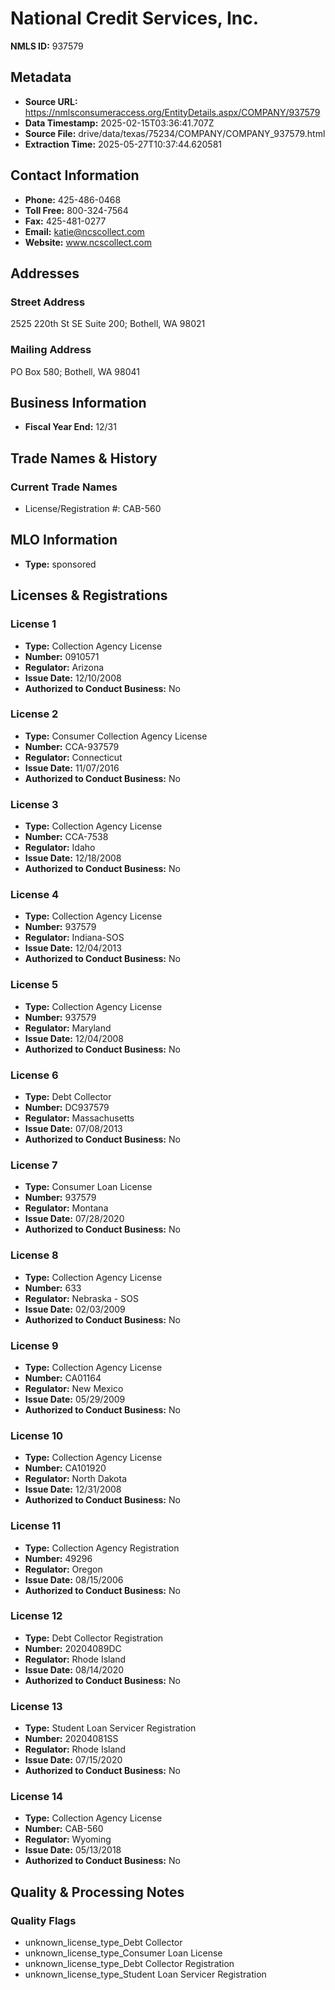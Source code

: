 # National Credit Services, Inc.

**NMLS ID:** 937579

## Metadata
- **Source URL:** https://nmlsconsumeraccess.org/EntityDetails.aspx/COMPANY/937579
- **Data Timestamp:** 2025-02-15T03:36:41.707Z
- **Source File:** drive/data/texas/75234/COMPANY/COMPANY_937579.html
- **Extraction Time:** 2025-05-27T10:37:44.620581

## Contact Information
- **Phone:** 425-486-0468
- **Toll Free:** 800-324-7564
- **Fax:** 425-481-0277
- **Email:** katie@ncscollect.com
- **Website:** www.ncscollect.com

## Addresses
### Street Address
2525 220th St SE Suite 200; Bothell, WA 98021

### Mailing Address
PO Box 580; Bothell, WA 98041

## Business Information
- **Fiscal Year End:** 12/31

## Trade Names & History
### Current Trade Names
- License/Registration #: CAB-560

## MLO Information
- **Type:** sponsored

## Licenses & Registrations

### License 1
- **Type:** Collection Agency License
- **Number:** 0910571
- **Regulator:** Arizona
- **Issue Date:** 12/10/2008
- **Authorized to Conduct Business:** No

### License 2
- **Type:** Consumer Collection Agency License
- **Number:** CCA-937579
- **Regulator:** Connecticut
- **Issue Date:** 11/07/2016
- **Authorized to Conduct Business:** No

### License 3
- **Type:** Collection Agency License
- **Number:** CCA-7538
- **Regulator:** Idaho
- **Issue Date:** 12/18/2008
- **Authorized to Conduct Business:** No

### License 4
- **Type:** Collection Agency License
- **Number:** 937579
- **Regulator:** Indiana-SOS
- **Issue Date:** 12/04/2013
- **Authorized to Conduct Business:** No

### License 5
- **Type:** Collection Agency License
- **Number:** 937579
- **Regulator:** Maryland
- **Issue Date:** 12/04/2008
- **Authorized to Conduct Business:** No

### License 6
- **Type:** Debt Collector
- **Number:** DC937579
- **Regulator:** Massachusetts
- **Issue Date:** 07/08/2013
- **Authorized to Conduct Business:** No

### License 7
- **Type:** Consumer Loan License
- **Number:** 937579
- **Regulator:** Montana
- **Issue Date:** 07/28/2020
- **Authorized to Conduct Business:** No

### License 8
- **Type:** Collection Agency License
- **Number:** 633
- **Regulator:** Nebraska - SOS
- **Issue Date:** 02/03/2009
- **Authorized to Conduct Business:** No

### License 9
- **Type:** Collection Agency License
- **Number:** CA01164
- **Regulator:** New Mexico
- **Issue Date:** 05/29/2009
- **Authorized to Conduct Business:** No

### License 10
- **Type:** Collection Agency License
- **Number:** CA101920
- **Regulator:** North Dakota
- **Issue Date:** 12/31/2008
- **Authorized to Conduct Business:** No

### License 11
- **Type:** Collection Agency Registration
- **Number:** 49296
- **Regulator:** Oregon
- **Issue Date:** 08/15/2006
- **Authorized to Conduct Business:** No

### License 12
- **Type:** Debt Collector Registration
- **Number:** 20204089DC
- **Regulator:** Rhode Island
- **Issue Date:** 08/14/2020
- **Authorized to Conduct Business:** No

### License 13
- **Type:** Student Loan Servicer Registration
- **Number:** 20204081SS
- **Regulator:** Rhode Island
- **Issue Date:** 07/15/2020
- **Authorized to Conduct Business:** No

### License 14
- **Type:** Collection Agency License
- **Number:** CAB-560
- **Regulator:** Wyoming
- **Issue Date:** 05/13/2018
- **Authorized to Conduct Business:** No

## Quality & Processing Notes
### Quality Flags
- unknown_license_type_Debt Collector
- unknown_license_type_Consumer Loan License
- unknown_license_type_Debt Collector Registration
- unknown_license_type_Student Loan Servicer Registration
